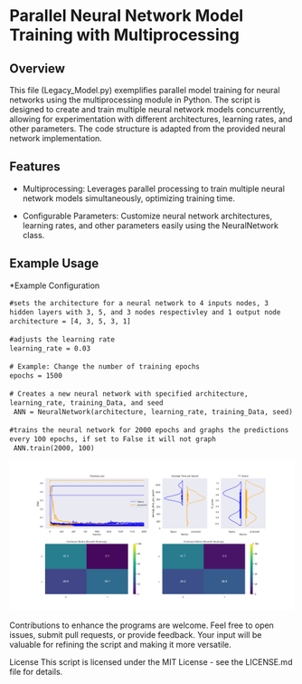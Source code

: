 # Parallel Neural Network Model Training with Multiprocessing
## Overview
This file (Legacy_Model.py) exemplifies parallel model training for neural networks using the multiprocessing module in Python. The script is designed to create and train multiple neural network models concurrently, allowing for experimentation with different architectures, learning rates, and other parameters. The code structure is adapted from the provided neural network implementation.

## Features
* Multiprocessing: Leverages parallel processing to train multiple neural network models simultaneously, optimizing training time.

* Configurable Parameters: Customize neural network architectures, learning rates, and other parameters easily using the NeuralNetwork class.

## Example Usage
*Example Configuration
```
#sets the architecture for a neural network to 4 inputs nodes, 3 hidden layers with 3, 5, and 3 nodes respectivley and 1 output node
architecture = [4, 3, 5, 3, 1]

#adjusts the learning rate
learning_rate = 0.03

# Example: Change the number of training epochs
epochs = 1500

# Creates a new neural network with specified architecture, learning_rate, training_Data, and seed
 ANN = NeuralNetwork(architecture, learning_rate, training_Data, seed)

#trains the neural network for 2000 epochs and graphs the predictions every 100 epochs, if set to False it will not graph 
 ANN.train(2000, 100)
```
![alt text](https://github.com/killianAubry/Machine-Learning-Python/blob/main/Figures/graph.png?raw=true)


Contributions to enhance the programs are welcome. Feel free to open issues, submit pull requests, or provide feedback. Your input will be valuable for refining the script and making it more versatile.

License
This script is licensed under the MIT License - see the LICENSE.md file for details.
